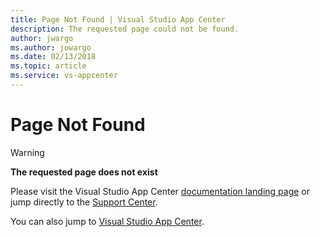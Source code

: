 ```yaml
---
title: Page Not Found | Visual Studio App Center
description: The requested page could not be found.
author: jwargo
ms.author: jowargo
ms.date: 02/13/2018
ms.topic: article
ms.service: vs-appcenter
---
```


# Page Not Found

> [!WARNING]
> **The requested page does not exist**

Please visit the Visual Studio App Center [documentation landing page](https://docs.microsoft.com/appcenter/) or jump directly to the [Support Center](https://docs.microsoft.com/appcenter/general/support-center).

You can also jump to [Visual Studio App Center](https://appcenter.ms).

